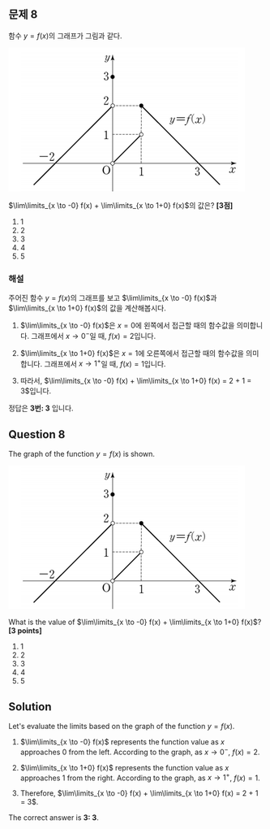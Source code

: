 ## 문제 8  
함수 $y = f(x)$의 그래프가 그림과 같다.  

![A_8](../Images/A_8.png)

$\lim\limits_{x \to -0} f(x) + \lim\limits_{x \to 1+0} f(x)$의 값은? **[3점]**

1. 1  
2. 2  
3. 3  
4. 4  
5. 5  

### 해설  
주어진 함수 $y = f(x)$의 그래프를 보고 $\lim\limits_{x \to -0} f(x)$과 $\lim\limits_{x \to 1+0} f(x)$의 값을 계산해봅시다.

1. $\lim\limits_{x \to -0} f(x)$은 $x = 0$에 왼쪽에서 접근할 때의 함수값을 의미합니다. 그래프에서 $x \to 0^-$일 때, $f(x) = 2$입니다.
   
2. $\lim\limits_{x \to 1+0} f(x)$은 $x = 1$에 오른쪽에서 접근할 때의 함수값을 의미합니다. 그래프에서 $x \to 1^+$일 때, $f(x) = 1$입니다.
   
3. 따라서, $\lim\limits_{x \to -0} f(x) + \lim\limits_{x \to 1+0} f(x) = 2 + 1 = 3$입니다.

정답은 **3번: 3** 입니다.

## Question 8  
The graph of the function $y = f(x)$ is shown.  

![A_8](../Images/A_8.png)

What is the value of $\lim\limits_{x \to -0} f(x) + \lim\limits_{x \to 1+0} f(x)$? **[3 points]**

1. 1  
2. 2  
3. 3  
4. 4  
5. 5  

## Solution  
Let's evaluate the limits based on the graph of the function $y = f(x)$.

1. $\lim\limits_{x \to -0} f(x)$ represents the function value as $x$ approaches $0$ from the left. According to the graph, as $x \to 0^-$, $f(x) = 2$.
   
2. $\lim\limits_{x \to 1+0} f(x)$ represents the function value as $x$ approaches $1$ from the right. According to the graph, as $x \to 1^+$, $f(x) = 1$.
   
3. Therefore, $\lim\limits_{x \to -0} f(x) + \lim\limits_{x \to 1+0} f(x) = 2 + 1 = 3$.

The correct answer is **3: 3**.
